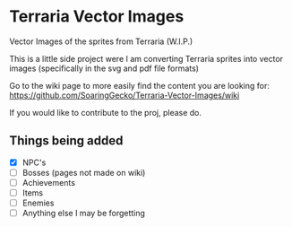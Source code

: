 # Terraria Vector Images
 Vector Images of the sprites from Terraria (W.I.P.)
 
This is a little side project were I am converting Terraria sprites into vector images (specifically in the svg and pdf file formats)

Go to the wiki page to more easily find the content you are looking for: https://github.com/SoaringGecko/Terraria-Vector-Images/wiki

If you would like to contribute to the proj, please do.

## Things being added
- [x] NPC's
- [ ] Bosses (pages not made on wiki)
- [ ] Achievements
- [ ] Items
- [ ] Enemies
- [ ] Anything else I may be forgetting
